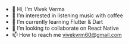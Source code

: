 - 👋 Hi, I’m Vivek Verma
- 👀 I’m interested in listening music with coffee
- 🌱 I’m currently learning Flutter & Dart
- 💞️ I’m looking to collaborate on React Native
- 📫 How to reach me vivekvrm60@gmail.com

<!---
VythonDeveloper/VythonDeveloper is a ✨ special ✨ repository because its `README.md` (this file) appears on your GitHub profile.
You can click the Preview link to take a look at your changes.
--->
